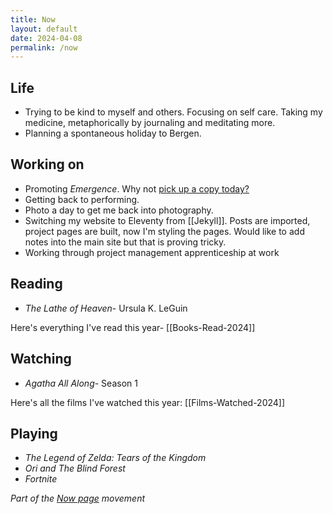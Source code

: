 ```yaml
---
title: Now
layout: default
date: 2024-04-08
permalink: /now
---
```


## Life

- Trying to be kind to myself and others. Focusing on self care. Taking my medicine, metaphorically by journaling and meditating more.
-  Planning a spontaneous holiday to Bergen.

## Working on

- Promoting *Emergence*. Why not [pick up a copy today?](https://www.davidralphlewis.co.uk/posts/announcing-emergence/)
- Getting back to performing.
- Photo a day to get me back into photography.
- Switching my website to Eleventy from [[Jekyll]]. Posts are imported, project pages are built, now I'm styling the pages. Would like to add notes into the main site but that is proving tricky.
- Working through project management apprenticeship at work

## Reading

- *The Lathe of Heaven*- Ursula K. LeGuin

Here's everything I've read this year- [[Books-Read-2024]]

## Watching

- *Agatha All Along*- Season 1

Here's all the films I've watched this year: [[Films-Watched-2024]]

## Playing

- *The Legend of Zelda: Tears of the Kingdom*
- *Ori and The Blind Forest*
- *Fortnite*

*Part of the <a href="https://nownownow.com/about" >Now page</a> movement*
